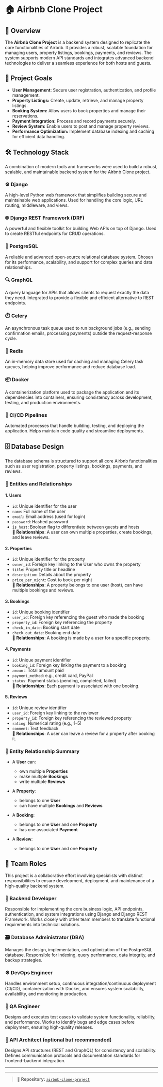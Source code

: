 # 🏠 Airbnb Clone Project

## 🚀 Overview

The **Airbnb Clone Project** is a backend system designed to replicate the core functionalities of Airbnb. It provides a robust, scalable foundation for managing users, property listings, bookings, payments, and reviews. The system supports modern API standards and integrates advanced backend technologies to deliver a seamless experience for both hosts and guests.

## 🎯 Project Goals

- **User Management:** Secure user registration, authentication, and profile management.
- **Property Listings:** Create, update, retrieve, and manage property listings.
- **Booking System:** Allow users to book properties and manage their reservations.
- **Payment Integration:** Process and record payments securely.
- **Review System:** Enable users to post and manage property reviews.
- **Performance Optimization:** Implement database indexing and caching for efficient data handling.

## 🛠️ Technology Stack

A combination of modern tools and frameworks were used to build a robust, scalable, and maintainable backend system for the Airbnb Clone project.

### ⚙️ Django
A high-level Python web framework that simplifies building secure and maintainable web applications. Used for handling the core logic, URL routing, middleware, and views.

### 🌐 Django REST Framework (DRF)
A powerful and flexible toolkit for building Web APIs on top of Django. Used to create RESTful endpoints for CRUD operations.

### 🐘 PostgreSQL
A reliable and advanced open-source relational database system. Chosen for its performance, scalability, and support for complex queries and data relationships.

### 🔍 GraphQL
A query language for APIs that allows clients to request exactly the data they need. Integrated to provide a flexible and efficient alternative to REST endpoints.

### ⏱️ Celery
An asynchronous task queue used to run background jobs (e.g., sending confirmation emails, processing payments) outside the request-response cycle.

### 🧠 Redis
An in-memory data store used for caching and managing Celery task queues, helping improve performance and reduce database load.

### 📦 Docker
A containerization platform used to package the application and its dependencies into containers, ensuring consistency across development, testing, and production environments.

### 🔁 CI/CD Pipelines
Automated processes that handle building, testing, and deploying the application. Helps maintain code quality and streamline deployments.

## 🗄️ Database Design

The database schema is structured to support all core Airbnb functionalities such as user registration, property listings, bookings, payments, and reviews.

### 📘 Entities and Relationships

#### 1. **Users**
- `id`: Unique identifier for the user
- `name`: Full name of the user
- `email`: Email address (used for login)
- `password`: Hashed password
- `is_host`: Boolean flag to differentiate between guests and hosts  
🔗 **Relationships**: A user can own multiple properties, create bookings, and leave reviews.

#### 2. **Properties**
- `id`: Unique identifier for the property
- `owner_id`: Foreign key linking to the User who owns the property
- `title`: Property title or headline
- `description`: Details about the property
- `price_per_night`: Cost to book per night  
🔗 **Relationships**: A property belongs to one user (host), can have multiple bookings and reviews.

#### 3. **Bookings**
- `id`: Unique booking identifier
- `user_id`: Foreign key referencing the guest who made the booking
- `property_id`: Foreign key referencing the property
- `check_in_date`: Booking start date
- `check_out_date`: Booking end date  
🔗 **Relationships**: A booking is made by a user for a specific property.

#### 4. **Payments**
- `id`: Unique payment identifier
- `booking_id`: Foreign key linking the payment to a booking
- `amount`: Total amount paid
- `payment_method`: e.g., credit card, PayPal
- `status`: Payment status (pending, completed, failed)  
🔗 **Relationships**: Each payment is associated with one booking.

#### 5. **Reviews**
- `id`: Unique review identifier
- `user_id`: Foreign key linking to the reviewer
- `property_id`: Foreign key referencing the reviewed property
- `rating`: Numerical rating (e.g., 1–5)
- `comment`: Text feedback  
🔗 **Relationships**: A user can leave a review for a property after booking it.

### 🔗 Entity Relationship Summary
- A **User** can:
  - own multiple **Properties**
  - make multiple **Bookings**
  - write multiple **Reviews**

- A **Property**:
  - belongs to one **User**
  - can have multiple **Bookings** and **Reviews**

- A **Booking**:
  - belongs to one **User** and one **Property**
  - has one associated **Payment**

- A **Review**:
  - belongs to one **User** and one **Property**

## 👥 Team Roles

This project is a collaborative effort involving specialists with distinct responsibilities to ensure development, deployment, and maintenance of a high-quality backend system.

### 🧠 Backend Developer
Responsible for implementing the core business logic, API endpoints, authentication, and system integrations using Django and Django REST Framework. Works closely with other team members to translate functional requirements into technical solutions.

### 🗃️ Database Administrator (DBA)
Manages the design, implementation, and optimization of the PostgreSQL database. Responsible for indexing, query performance, data integrity, and backup strategies.

### ⚙️ DevOps Engineer
Handles environment setup, continuous integration/continuous deployment (CI/CD), containerization with Docker, and ensures system scalability, availability, and monitoring in production.

### 🧪 QA Engineer
Designs and executes test cases to validate system functionality, reliability, and performance. Works to identify bugs and edge cases before deployment, ensuring high-quality releases.

### 📡 API Architect (optional but recommended)
Designs API structures (REST and GraphQL) for consistency and scalability. Defines communication protocols and documentation standards for frontend-backend integration.

---


---

> 📁 **Repository:** [`airbnb-clone-project`](https://github.com/matidzatshepo/airbnb-clone-project)

